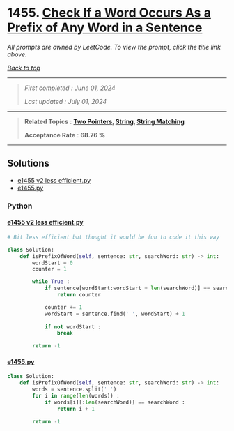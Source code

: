 # 1455. [Check If a Word Occurs As a Prefix of Any Word in a Sentence](<https://leetcode.com/problems/check-if-a-word-occurs-as-a-prefix-of-any-word-in-a-sentence>)

*All prompts are owned by LeetCode. To view the prompt, click the title link above.*

*[Back to top](<../README.md>)*

------

> *First completed : June 01, 2024*
>
> *Last updated : July 01, 2024*

------

> **Related Topics** : **[Two Pointers](<by_topic/Two Pointers.md>), [String](<by_topic/String.md>), [String Matching](<by_topic/String Matching.md>)**
>
> **Acceptance Rate** : **68.76 %**

------

## Solutions

- [e1455 v2 less efficient.py](<../my-submissions/e1455 v2 less efficient.py>)
- [e1455.py](<../my-submissions/e1455.py>)
### Python
#### [e1455 v2 less efficient.py](<../my-submissions/e1455 v2 less efficient.py>)
```Python
# Bit less efficient but thought it would be fun to code it this way

class Solution:
    def isPrefixOfWord(self, sentence: str, searchWord: str) -> int:
        wordStart = 0
        counter = 1

        while True :
            if sentence[wordStart:wordStart + len(searchWord)] == searchWord :
                return counter

            counter += 1
            wordStart = sentence.find(' ', wordStart) + 1
            
            if not wordStart :
                break

        return -1
```

#### [e1455.py](<../my-submissions/e1455.py>)
```Python
class Solution:
    def isPrefixOfWord(self, sentence: str, searchWord: str) -> int:
        words = sentence.split(' ')
        for i in range(len(words)) :
            if words[i][:len(searchWord)] == searchWord :
                return i + 1

        return -1
```

